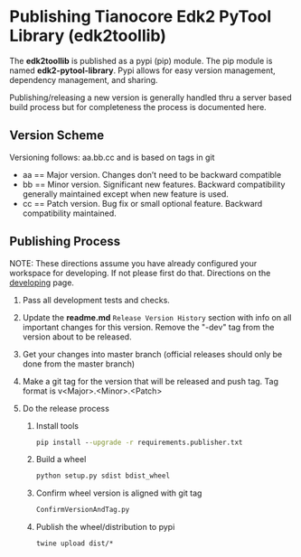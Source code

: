# Publishing Tianocore Edk2 PyTool Library (edk2toollib)

The __edk2toollib__ is published as a pypi (pip) module.  The pip module is
named __edk2-pytool-library__.  Pypi allows for easy version management,
dependency management, and sharing.

Publishing/releasing a new version is generally handled thru a server based
build process but for completeness the process is documented here.

## Version Scheme

Versioning follows: aa.bb.cc and is based on tags in git

* aa == Major version.  Changes don’t need to be backward compatible
* bb == Minor version.  Significant new features.  Backward compatibility
  generally maintained except when new feature is used.
* cc == Patch version.  Bug fix or small optional feature.  Backward
  compatibility maintained.

## Publishing Process

NOTE: These directions assume you have already configured your workspace for
developing.  If not please first do that.  Directions on the
[developing](developing.md) page.

1. Pass all development tests and checks.
2. Update the __readme.md__ `Release Version History` section with info on all
   important changes for this version.  Remove the "-dev" tag from the version
   about to be released.
3. Get your changes into master branch (official releases should only be done
   from the master branch)
4. Make a git tag for the version that will be released and push tag.  Tag
   format is v\<Major>.\<Minor>.\<Patch>
5. Do the release process

    1. Install tools

        ``` cmd
        pip install --upgrade -r requirements.publisher.txt
        ```

    2. Build a wheel

        ``` cmd
        python setup.py sdist bdist_wheel
        ```

    3. Confirm wheel version is aligned with git tag

        ``` cmd
        ConfirmVersionAndTag.py
        ```

    4. Publish the wheel/distribution to pypi

        ``` cmd
        twine upload dist/*
        ```
